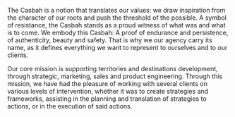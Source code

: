 The Casbah is a notion that translates our values: we draw inspiration from the character of our roots and push the threshold of the possible. A symbol of resistance, the Casbah stands as a proud witness of what was and what is to come. We embody this Casbah: A proof of endurance and persistence, of authenticity, beauty and safety. That is why we our agency carry its name, as it defines everything we want to represent to ourselves and to our clients.

Our core mission is supporting territories and destinations development, through strategic, marketing, sales and product engineering. Through this mission, we have had the pleasure of working with several clients on various levels of intervention, whether it was to create strategies and frameworks, assisting in the planning and translation of strategies to actions, or in the execution of said actions.
